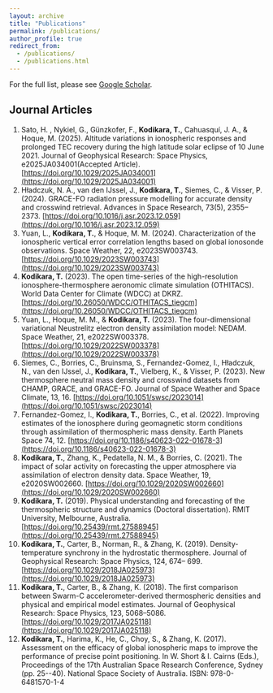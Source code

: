 ```yaml
---
layout: archive
title: "Publications"
permalink: /publications/
author_profile: true
redirect_from: 
  - /publications/
  - /publications.html
---
```


For the full list, please see [Google Scholar](https://scholar.google.com/citations?user=dOasZEUAAAAJ&hl=en).

Journal Articles
------
1. Sato, H. , Nykiel, G., Günzkofer, F., **Kodikara, T.**, Cahuasquí, J. A., \& Hoque, M. (2025). Altitude variations in ionospheric responses and prolonged TEC recovery during the high latitude solar eclipse of 10 June 2021. Journal of Geophysical Research: Space Physics, e2025JA034001(Accepted Article). [https://doi.org/10.1029/2025JA034001](https://doi.org/10.1029/2025JA034001)
1. Hładczuk, N. A., van den IJssel, J., **Kodikara, T.**, Siemes, C., \& Visser, P. (2024). GRACE-FO radiation pressure modelling for accurate density and crosswind retrieval. Advances in Space Research, 73(5), 2355–2373. [https://doi.org/10.1016/j.asr.2023.12.059](https://doi.org/10.1016/j.asr.2023.12.059)
1. Yuan, L., **Kodikara, T.**, \& Hoque, M. M. (2024). Characterization of the ionospheric vertical error correlation lengths based on global ionosonde observations. Space Weather, 22, e2023SW003743. [https://doi.org/10.1029/2023SW003743](https://doi.org/10.1029/2023SW003743)
1. **Kodikara, T.** (2023). The open time-series of the high-resolution ionosphere-thermosphere aeronomic climate simulation (OTHITACS). World Data Center for Climate (WDCC) at DKRZ. [https://doi.org/10.26050/WDCC/OTHITACS_tiegcm](https://doi.org/10.26050/WDCC/OTHITACS_tiegcm)
1. Yuan, L., Hoque, M. M., \& **Kodikara, T.** (2023). The four-dimensional variational Neustrelitz electron density assimilation model: NEDAM. Space Weather, 21, e2022SW003378. [https://doi.org/10.1029/2022SW003378](https://doi.org/10.1029/2022SW003378)
1. Siemes, C., Borries, C., Bruinsma, S., Fernandez-Gomez, I., Hładczuk, N., van den IJssel, J., **Kodikara, T.**, Vielberg, K., \& Visser, P. (2023). New thermosphere neutral mass density and crosswind datasets from CHAMP, GRACE, and GRACE-FO. Journal of Space Weather and Space Climate, 13, 16. [https://doi.org/10.1051/swsc/2023014](https://doi.org/10.1051/swsc/2023014)
1. Fernandez-Gomez, I., **Kodikara, T.**, Borries, C., et al. (2022). Improving estimates of the ionosphere during geomagnetic storm conditions through assimilation of thermospheric mass density. Earth Planets Space 74, 12. [https://doi.org/10.1186/s40623-022-01678-3](https://doi.org/10.1186/s40623-022-01678-3)
1. **Kodikara, T.**, Zhang, K., Pedatella, N. M., \& Borries, C. (2021). The impact of solar activity on forecasting the upper atmosphere via assimilation of electron density data. Space Weather, 19, e2020SW002660. [https://doi.org/10.1029/2020SW002660](https://doi.org/10.1029/2020SW002660)
1. **Kodikara, T.** (2019). Physical understanding and forecasting of the thermospheric structure and dynamics (Doctoral dissertation). RMIT University, Melbourne, Australia. [https://doi.org/10.25439/rmt.27588945](https://doi.org/10.25439/rmt.27588945)
1. **Kodikara, T.**, Carter, B., Norman, R., \& Zhang, K. (2019). Density-temperature synchrony in the hydrostatic thermosphere. Journal of Geophysical Research: Space Physics, 124, 674– 699. [https://doi.org/10.1029/2018JA025973](https://doi.org/10.1029/2018JA025973)
1. **Kodikara, T.**, Carter, B., \& Zhang, K. (2018). The first comparison between Swarm-C accelerometer-derived thermospheric densities and physical and empirical model estimates. Journal of Geophysical Research: Space Physics, 123, 5068–5086. [https://doi.org/10.1029/2017JA025118](https://doi.org/10.1029/2017JA025118)
1. **Kodikara, T.**, Harima, K., He, C., Choy, S., \& Zhang, K. (2017). Assessment on the efficacy of global ionospheric maps to improve the performance of precise point positioning. In W. Short \& I. Cairns (Eds.), Proceedings of the 17th Australian Space Research Conference, Sydney (pp. 25--40). National Space Society of Australia. ISBN: 978-0-6481570-1-4
